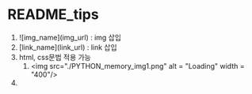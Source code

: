 # README_tips
1. !\[img_name](img_url) : img 삽입
2. \[link_name](link_url) : link 삽입
3. html, css문법 적용 가능
   1. \<img src="./PYTHON_memory_img1.png" alt = "Loading" width = "400"/>
4. 
